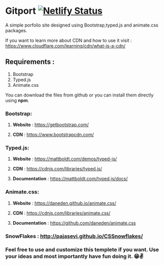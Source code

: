 # Gitport [![Netlify Status](https://api.netlify.com/api/v1/badges/7e83e6cd-d82a-406a-a0ca-5a9105d5abf5/deploy-status)](https://app.netlify.com/sites/winterthemed/deploys)

A simple porfolio site designed using Bootstrap,typed.js and animate.css 
packages.

If you want to learn more about CDN and how to use it visit : https://www.cloudflare.com/learning/cdn/what-is-a-cdn/


## Requirements :
1. Bootstrap
2. Typed.js
3. Animate.css

You can download the files from github or you can install them directly using **npm**.

### Bootstrap: 

1. **Website** : https://getbootstrap.com/

2. **CDN** : https://www.bootstrapcdn.com/


### Typed.js: 

1. **Website** : https://mattboldt.com/demos/typed-js/

2. **CDN** : https://cdnjs.com/libraries/typed.js/

3. **Documentation** : https://mattboldt.com/typed.js/docs/

### Animate.css: 

1. **Website** : https://daneden.github.io/animate.css/

2. **CDN** : https://cdnjs.com/libraries/animate.css/

3. **Documentation** : https://github.com/daneden/animate.css

### SnowFlakes : http://pajasevi.github.io/CSSnowflakes/

### Feel free to use and customize this templete if you want. Use your ideas and most importantly have fun doing it. 😁✌

